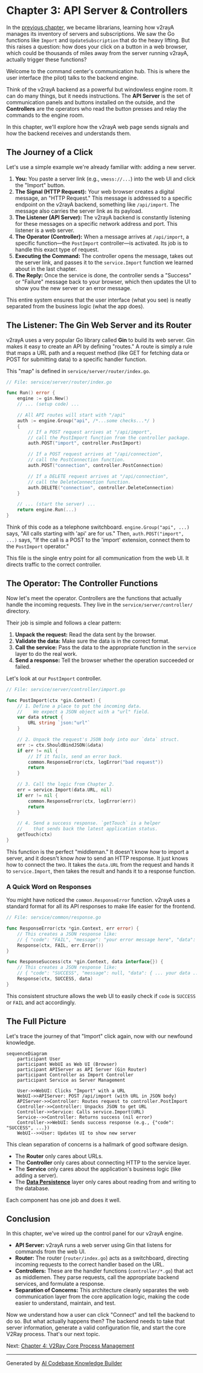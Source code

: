 # Chapter 3: API Server & Controllers

In the [previous chapter](02_server___subscription_management_.md), we became librarians, learning how v2rayA manages its inventory of servers and subscriptions. We saw the Go functions like `Import` and `UpdateSubscription` that do the heavy lifting. But this raises a question: how does your click on a button in a web browser, which could be thousands of miles away from the server running v2rayA, actually trigger these functions?

Welcome to the command center's communication hub. This is where the user interface (the pilot) talks to the backend engine.

Think of the v2rayA backend as a powerful but windowless engine room. It can do many things, but it needs instructions. The **API Server** is the set of communication panels and buttons installed on the outside, and the **Controllers** are the operators who read the button presses and relay the commands to the engine room.

In this chapter, we'll explore how the v2rayA web page sends signals and how the backend receives and understands them.

## The Journey of a Click

Let's use a simple example we're already familiar with: adding a new server.

1.  **You:** You paste a server link (e.g., `vmess://...`) into the web UI and click the "Import" button.
2.  **The Signal (HTTP Request):** Your web browser creates a digital message, an "HTTP Request." This message is addressed to a specific endpoint on the v2rayA backend, something like `/api/import`. The message also carries the server link as its payload.
3.  **The Listener (API Server):** The v2rayA backend is constantly listening for these messages on a specific network address and port. This listener is a web server.
4.  **The Operator (Controller):** When a message arrives at `/api/import`, a specific function—the `PostImport` controller—is activated. Its job is to handle this exact type of request.
5.  **Executing the Command:** The controller opens the message, takes out the server link, and passes it to the `service.Import` function we learned about in the last chapter.
6.  **The Reply:** Once the service is done, the controller sends a "Success" or "Failure" message back to your browser, which then updates the UI to show you the new server or an error message.

This entire system ensures that the user interface (what you see) is neatly separated from the business logic (what the app does).

## The Listener: The Gin Web Server and its Router

v2rayA uses a very popular Go library called **Gin** to build its web server. Gin makes it easy to create an API by defining "routes." A route is simply a rule that maps a URL path and a request method (like GET for fetching data or POST for submitting data) to a specific handler function.

This "map" is defined in `service/server/router/index.go`.

```go
// File: service/server/router/index.go

func Run() error {
	engine := gin.New()
	// ... (setup code) ...

	// All API routes will start with "/api"
	auth := engine.Group("api", /*...some checks...*/ )
	{
		// If a POST request arrives at "/api/import",
		// call the PostImport function from the controller package.
		auth.POST("import", controller.PostImport)

		// If a POST request arrives at "/api/connection",
		// call the PostConnection function.
		auth.POST("connection", controller.PostConnection)

		// If a DELETE request arrives at "/api/connection",
		// call the DeleteConnection function.
		auth.DELETE("connection", controller.DeleteConnection)
	}

	// ... (start the server) ...
	return engine.Run(...)
}
```

Think of this code as a telephone switchboard. `engine.Group("api", ...)` says, "All calls starting with 'api' are for us." Then, `auth.POST("import", ...)` says, "If the call is a POST to the 'import' extension, connect them to the `PostImport` operator."

This file is the single entry point for all communication from the web UI. It directs traffic to the correct controller.

## The Operator: The Controller Functions

Now let's meet the operator. Controllers are the functions that actually handle the incoming requests. They live in the `service/server/controller/` directory.

Their job is simple and follows a clear pattern:
1.  **Unpack the request:** Read the data sent by the browser.
2.  **Validate the data:** Make sure the data is in the correct format.
3.  **Call the service:** Pass the data to the appropriate function in the `service` layer to do the real work.
4.  **Send a response:** Tell the browser whether the operation succeeded or failed.

Let's look at our `PostImport` controller.

```go
// File: service/server/controller/import.go

func PostImport(ctx *gin.Context) {
	// 1. Define a place to put the incoming data.
	//    We expect a JSON object with a "url" field.
	var data struct {
		URL string `json:"url"`
	}

	// 2. Unpack the request's JSON body into our `data` struct.
	err := ctx.ShouldBindJSON(&data)
	if err != nil {
		// If it fails, send an error back.
		common.ResponseError(ctx, logError("bad request"))
		return
	}

	// 3. Call the logic from Chapter 2.
	err = service.Import(data.URL, nil)
	if err != nil {
		common.ResponseError(ctx, logError(err))
		return
	}

	// 4. Send a success response. `getTouch` is a helper
	//    that sends back the latest application status.
	getTouch(ctx)
}
```

This function is the perfect "middleman." It doesn't know *how* to import a server, and it doesn't know *how* to send an HTTP response. It just knows how to connect the two. It takes the `data.URL` from the request and hands it to `service.Import`, then takes the result and hands it to a response function.

### A Quick Word on Responses

You might have noticed the `common.ResponseError` function. v2rayA uses a standard format for all its API responses to make life easier for the frontend.

```go
// File: service/common/response.go

func ResponseError(ctx *gin.Context, err error) {
	// This creates a JSON response like:
	// { "code": "FAIL", "message": "your error message here", "data": null }
	Response(ctx, FAIL, err.Error())
}

func ResponseSuccess(ctx *gin.Context, data interface{}) {
	// This creates a JSON response like:
	// { "code": "SUCCESS", "message": null, "data": { ... your data ... } }
	Response(ctx, SUCCESS, data)
}
```

This consistent structure allows the web UI to easily check if `code` is `SUCCESS` or `FAIL` and act accordingly.

## The Full Picture

Let's trace the journey of that "Import" click again, now with our newfound knowledge.

```mermaid
sequenceDiagram
    participant User
    participant WebUI as Web UI (Browser)
    participant APIServer as API Server (Gin Router)
    participant Controller as Import Controller
    participant Service as Server Management

    User->>WebUI: Clicks "Import" with a URL
    WebUI->>APIServer: POST /api/import (with URL in JSON body)
    APIServer->>Controller: Routes request to controller.PostImport
    Controller->>Controller: Unpacks JSON to get URL
    Controller->>Service: Calls service.Import(URL)
    Service-->>Controller: Returns success (nil error)
    Controller->>WebUI: Sends success response (e.g., {"code": "SUCCESS", ...})
    WebUI-->>User: Updates UI to show new server
```

This clean separation of concerns is a hallmark of good software design.
-   The **Router** only cares about URLs.
-   The **Controller** only cares about connecting HTTP to the service layer.
-   The **Service** only cares about the application's business logic (like adding a server).
-   The [**Data Persistence**](01_data_persistence___configuration_model_.md) layer only cares about reading from and writing to the database.

Each component has one job and does it well.

## Conclusion

In this chapter, we've wired up the control panel for our v2rayA engine.

-   **API Server:** v2rayA runs a web server using Gin that listens for commands from the web UI.
-   **Router:** The router (`router/index.go`) acts as a switchboard, directing incoming requests to the correct handler based on the URL.
-   **Controllers:** These are the handler functions (`controller/*.go`) that act as middlemen. They parse requests, call the appropriate backend services, and formulate a response.
-   **Separation of Concerns:** This architecture cleanly separates the web communication layer from the core application logic, making the code easier to understand, maintain, and test.

Now we understand how a user can click "Connect" and tell the backend to do so. But what actually happens then? The backend needs to take that server information, generate a valid configuration file, and start the core V2Ray process. That's our next topic.

Next: [Chapter 4: V2Ray Core Process Management](04_v2ray_core_process_management_.md)

---

Generated by [AI Codebase Knowledge Builder](https://github.com/The-Pocket/Tutorial-Codebase-Knowledge)